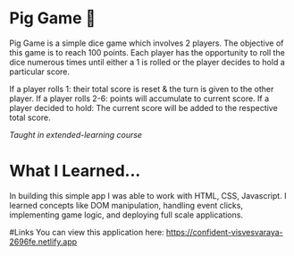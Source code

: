 # Pig Game 🐽
Pig Game is a simple dice game which involves 2 players. The objective of this game is to reach 100 points. Each player has the opportunity to roll the dice numerous times until either a 1 is rolled or the player decides to hold a particular score. 

If a player rolls 1: their total score is reset & the turn is given to the other player.
If a player rolls 2-6: points will accumulate to current score. 
If a player decided to hold: The current score will be added to the respective total score.

*Taught in extended-learning course*


# What I Learned...
In building this simple app I was able to work with HTML, CSS, Javascript. I learned concepts like DOM manipulation, handling event clicks, implementing game logic, and deploying full scale applications. 

#Links
You can view this application here: https://confident-visvesvaraya-2696fe.netlify.app
